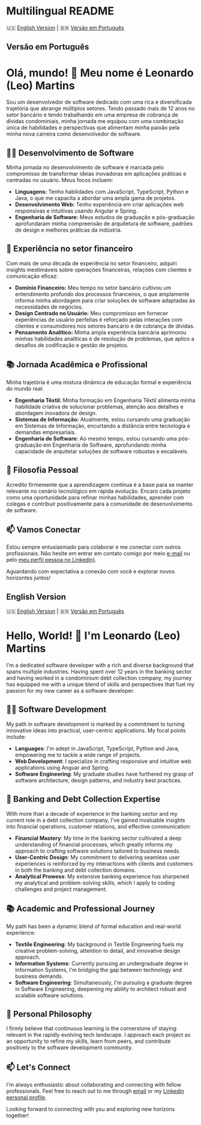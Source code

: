 # Multilingual README

🇺🇸 [English Version](#english-version) | 🇧🇷 [Versão em Português](#versao-em-portugues)

## Versão em Português <a name="versao-em-portugues"></a>

# Olá, mundo! 👋 Meu nome é Leonardo (Leo) Martins

Sou um desenvolvedor de software dedicado com uma rica e diversificada trajetória que abrange múltiplos setores. Tendo passado mais de 12 anos no setor bancário e tendo trabalhando em uma empresa de cobrança de dívidas condominiais, minha jornada me equipou com uma combinação única de habilidades e perspectivas que alimentam minha paixão pela minha nova carreira como desenvolvedor de software.

## 🧑‍💻 Desenvolvimento de Software

Minha jornada no desenvolvimento de software é marcada pelo compromisso de transformar ideias inovadoras em aplicações práticas e centradas no usuário. Meus focos incluem:

- **Linguagens:** Tenho habilidades com JavaScript, TypeScript, Python e Java, o que me capacita a abordar uma ampla gama de projetos.
- **Desenvolvimento Web:** Tenho experiência em criar aplicações web responsivas e intuitivas usando Angular e Spring.
- **Engenharia de Software:** Meus estudos de graduação e pós-graduação aprofundaram minha compreensão de arquitetura de software, padrões de design e melhores práticas da indústria.

## 🏢 Experiência no setor financeiro

Com mais de uma década de experiência no setor financeiro, adquiri insights inestimáveis sobre operações financeiras, relações com clientes e comunicação eficaz:

- **Domínio Financeiro:** Meu tempo no setor bancário cultivou um entendimento profundo dos processos financeiros, o que amplamente informa minha abordagem para criar soluções de software adaptadas às necessidades de negócios.
- **Design Centrado no Usuário:** Meu compromisso em fornecer experiências de usuário perfeitas é reforçado pelas interações com clientes e consumidores nos setores bancário e de cobrança de dívidas.
- **Pensamento Analítico:** Minha ampla experiência bancária aprimorou minhas habilidades analíticas e de resolução de problemas, que aplico a desafios de codificação e gestão de projetos.

## 📚 Jornada Acadêmica e Profissional

Minha trajetória é uma mistura dinâmica de educação formal e experiência do mundo real:

- **Engenharia Têxtil:** Minha formação em Engenharia Têxtil alimenta minha habilidade criativa de solucionar problemas, atenção aos detalhes e abordagem inovadora de design.
- **Sistemas de Informação:** Atualmente, estou cursando uma graduação em Sistemas de Informação, encurtando a distância entre tecnologia e demandas empresariais.
- **Engenharia de Software:** Ao mesmo tempo, estou cursando uma pós-graduação em Engenharia de Software, aprofundando minha capacidade de arquitetar soluções de software robustas e escaláveis.

## 🌱 Filosofia Pessoal

Acredito firmemente que a aprendizagem contínua é a base para se manter relevante no cenário tecnológico em rápida evolução. Encaro cada projeto como uma oportunidade para refinar minhas habilidades, aprender com colegas e contribuir positivamente para a comunidade de desenvolvimento de software.

## 📫 Vamos Conectar

Estou sempre entusiasmado para colaborar e me conectar com outros profissionais. Não hesite em entrar em contato comigo por meio [e-mail](mailto:leonardo.f.martins@icloud.com) ou pelo [meu perfil pessoa no Linkedin)](https://www.linkedin.com/in/leonardofmartins/).

Aguardando com expectativa a conexão com você e explorar novos horizontes juntos!

## English Version <a name="english-version"></a>

🇺🇸 [English Version](#english-version) | 🇧🇷 [Versão em Português](#versao-em-portugues)

# Hello, World! 👋 I'm Leonardo (Leo) Martins

I'm a dedicated software developer with a rich and diverse background that spans multiple industries. Having spent over 12 years in the banking sector and having worked in a condominium debt collection company, my journey has equipped me with a unique blend of skills and perspectives that fuel my passion for my new career as a software developer.

## 🧑‍💻 Software Development

My path in software development is marked by a commitment to turning innovative ideas into practical, user-centric applications. My focal points include:

- **Languages**: I'm adept in JavaScript, TypeScript, Python and Java, empowering me to tackle a wide range of projects.
- **Web Development**: I specialize in crafting responsive and intuitive web applications using Anguar and Spring.
- **Software Engineering**: My graduate studies have furthered my grasp of software architecture, design patterns, and industry best practices.

## 🏢 Banking and Debt Collection Expertise

With more than a decade of experience in the banking sector and my current role in a debt collection company, I've gained invaluable insights into financial operations, customer relations, and effective communication:

- **Financial Mastery**: My time in the banking sector cultivated a deep understanding of financial processes, which greatly informs my approach to crafting software solutions tailored to business needs.
- **User-Centric Design**: My commitment to delivering seamless user experiences is reinforced by my interactions with clients and customers in both the banking and debt collection domains.
- **Analytical Prowess**: My extensive banking experience has sharpened my analytical and problem-solving skills, which I apply to coding challenges and project management.

## 📚 Academic and Professional Journey

My path has been a dynamic blend of formal education and real-world experience:

- **Textile Engineering**: My background in Textile Engineering fuels my creative problem-solving, attention to detail, and innovative design approach.
- **Information Systems**: Currently pursuing an undergraduate degree in Information Systems, I'm bridging the gap between technology and business demands.
- **Software Engineering**: Simultaneously, I'm pursuing a graduate degree in Software Engineering, deepening my ability to architect robust and scalable software solutions.

## 🌱 Personal Philosophy

I firmly believe that continuous learning is the cornerstone of staying relevant in the rapidly evolving tech landscape. I approach each project as an opportunity to refine my skills, learn from peers, and contribute positively to the software development community.

## 📫 Let's Connect

I'm always enthusiastic about collaborating and connecting with fellow professionals. Feel free to reach out to me through [email](mailto:leonardo.f.martins@icloud.com) or my [Linkedin personal profile](https://www.linkedin.com/in/leonardofmartins/).

Looking forward to connecting with you and exploring new horizons together!




